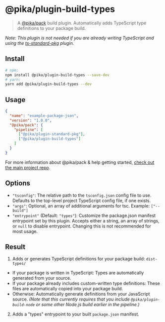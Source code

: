# @pika/plugin-build-types

> A [@pika/pack](https://github.com/pikapkg/pack) build plugin.
> Automatically adds TypeScript type definitions to your package build.

*Note: This plugin is not needed if you are already writing TypeScript and using the [ts-standard-pkg](/packages/plugin-ts-standard-pkg) plugin.*


## Install

```sh
# npm:
npm install @pika/plugin-build-types --save-dev
# yarn:
yarn add @pika/plugin-build-types --dev
```


## Usage

```json
{
  "name": "example-package-json",
  "version": "1.0.0",
  "@pika/pack": {
    "pipeline": [
      ["@pika/plugin-standard-pkg"],
      ["@pika/plugin-build-types"]
    ]
  }
}
```

For more information about @pika/pack & help getting started, [check out the main project repo](https://github.com/pikapkg/pack).


## Options

- `"tsconfig"`: The relative path to the `tsconfig.json` config file to use. Defaults to the top-level project TypeScript config file, if one exists.
- `"args"`: Optional, an array of additional arguments for tsc. Example: `["--build"]`
- `"entrypoint"` (Default: `"types"`): Customize the package.json manifest entrypoint set by this plugin. Accepts either a string, an array of strings, or `null` to disable entrypoint. Changing this is not recommended for most usage.


## Result

1. Adds or generates TypeScript definitions for your package build: `dist-types/`
  - If your package is written in TypeScript: Types are automatically generated from your source.
  - If your package already includes custom-written type definitions: These files are automatically copied into your package build.
  - Otherwise: Automatically generate definitions from your JavaScript source. *(Note that this currently requires that you include `@pika/plugin-build-node` or some other Node.js build earlier in the pipeline.)*
2. Adds a "types" entrypoint to your built `package.json` manifest.
